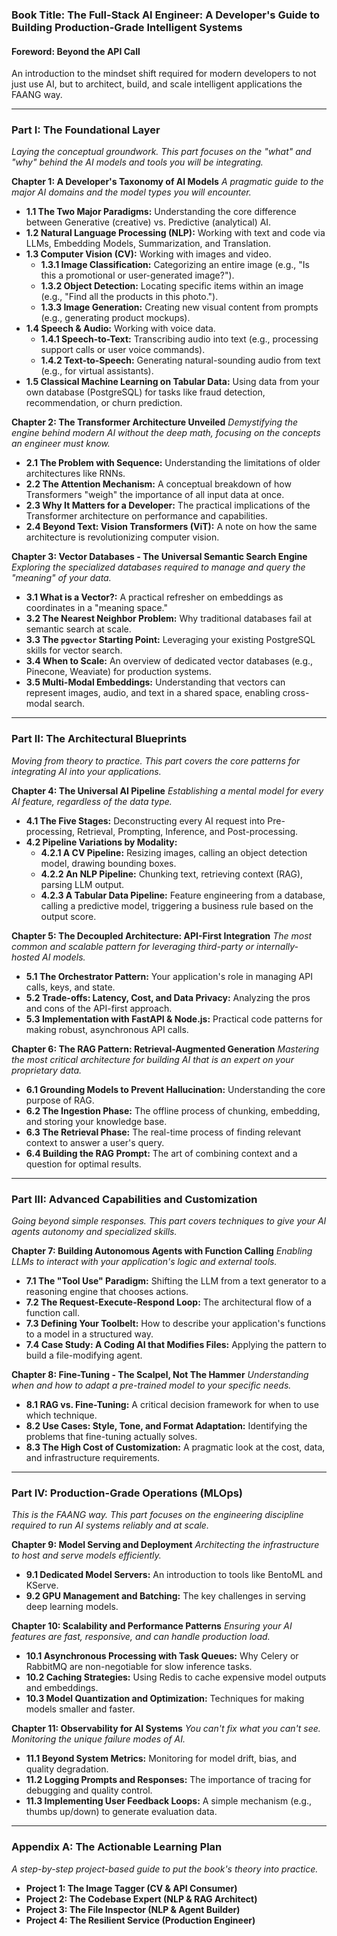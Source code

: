 ### **Book Title: The Full-Stack AI Engineer: A Developer's Guide to Building Production-Grade Intelligent Systems**

#### **Foreword: Beyond the API Call**

An introduction to the mindset shift required for modern developers to not just use AI, but to architect, build, and scale intelligent applications the FAANG way.

---

### **Part I: The Foundational Layer**

_Laying the conceptual groundwork. This part focuses on the "what" and "why" behind the AI models and tools you will be integrating._

**Chapter 1: A Developer's Taxonomy of AI Models**
_A pragmatic guide to the major AI domains and the model types you will encounter._

- **1.1 The Two Major Paradigms:** Understanding the core difference between Generative (creative) vs. Predictive (analytical) AI.
- **1.2 Natural Language Processing (NLP):** Working with text and code via LLMs, Embedding Models, Summarization, and Translation.
- **1.3 Computer Vision (CV):** Working with images and video.
  - **1.3.1 Image Classification:** Categorizing an entire image (e.g., "Is this a promotional or user-generated image?").
  - **1.3.2 Object Detection:** Locating specific items within an image (e.g., "Find all the products in this photo.").
  - **1.3.3 Image Generation:** Creating new visual content from prompts (e.g., generating product mockups).
- **1.4 Speech & Audio:** Working with voice data.
  - **1.4.1 Speech-to-Text:** Transcribing audio into text (e.g., processing support calls or user voice commands).
  - **1.4.2 Text-to-Speech:** Generating natural-sounding audio from text (e.g., for virtual assistants).
- **1.5 Classical Machine Learning on Tabular Data:** Using data from your own database (PostgreSQL) for tasks like fraud detection, recommendation, or churn prediction.

**Chapter 2: The Transformer Architecture Unveiled**
_Demystifying the engine behind modern AI without the deep math, focusing on the concepts an engineer must know._

- **2.1 The Problem with Sequence:** Understanding the limitations of older architectures like RNNs.
- **2.2 The Attention Mechanism:** A conceptual breakdown of how Transformers "weigh" the importance of all input data at once.
- **2.3 Why It Matters for a Developer:** The practical implications of the Transformer architecture on performance and capabilities.
- **2.4 Beyond Text: Vision Transformers (ViT):** A note on how the same architecture is revolutionizing computer vision.

**Chapter 3: Vector Databases - The Universal Semantic Search Engine**
_Exploring the specialized databases required to manage and query the "meaning" of your data._

- **3.1 What is a Vector?:** A practical refresher on embeddings as coordinates in a "meaning space."
- **3.2 The Nearest Neighbor Problem:** Why traditional databases fail at semantic search at scale.
- **3.3 The `pgvector` Starting Point:** Leveraging your existing PostgreSQL skills for vector search.
- **3.4 When to Scale:** An overview of dedicated vector databases (e.g., Pinecone, Weaviate) for production systems.
- **3.5 Multi-Modal Embeddings:** Understanding that vectors can represent images, audio, and text in a shared space, enabling cross-modal search.

---

### **Part II: The Architectural Blueprints**

_Moving from theory to practice. This part covers the core patterns for integrating AI into your applications._

**Chapter 4: The Universal AI Pipeline**
_Establishing a mental model for every AI feature, regardless of the data type._

- **4.1 The Five Stages:** Deconstructing every AI request into Pre-processing, Retrieval, Prompting, Inference, and Post-processing.
- **4.2 Pipeline Variations by Modality:**
  - **4.2.1 A CV Pipeline:** Resizing images, calling an object detection model, drawing bounding boxes.
  - **4.2.2 An NLP Pipeline:** Chunking text, retrieving context (RAG), parsing LLM output.
  - **4.2.3 A Tabular Data Pipeline:** Feature engineering from a database, calling a predictive model, triggering a business rule based on the output score.

**Chapter 5: The Decoupled Architecture: API-First Integration**
_The most common and scalable pattern for leveraging third-party or internally-hosted AI models._

- **5.1 The Orchestrator Pattern:** Your application's role in managing API calls, keys, and state.
- **5.2 Trade-offs: Latency, Cost, and Data Privacy:** Analyzing the pros and cons of the API-first approach.
- **5.3 Implementation with FastAPI & Node.js:** Practical code patterns for making robust, asynchronous API calls.

**Chapter 6: The RAG Pattern: Retrieval-Augmented Generation**
_Mastering the most critical architecture for building AI that is an expert on your proprietary data._

- **6.1 Grounding Models to Prevent Hallucination:** Understanding the core purpose of RAG.
- **6.2 The Ingestion Phase:** The offline process of chunking, embedding, and storing your knowledge base.
- **6.3 The Retrieval Phase:** The real-time process of finding relevant context to answer a user's query.
- **6.4 Building the RAG Prompt:** The art of combining context and a question for optimal results.

---

### **Part III: Advanced Capabilities and Customization**

_Going beyond simple responses. This part covers techniques to give your AI agents autonomy and specialized skills._

**Chapter 7: Building Autonomous Agents with Function Calling**
_Enabling LLMs to interact with your application's logic and external tools._

- **7.1 The "Tool Use" Paradigm:** Shifting the LLM from a text generator to a reasoning engine that chooses actions.
- **7.2 The Request-Execute-Respond Loop:** The architectural flow of a function call.
- **7.3 Defining Your Toolbelt:** How to describe your application's functions to a model in a structured way.
- **7.4 Case Study: A Coding AI that Modifies Files:** Applying the pattern to build a file-modifying agent.

**Chapter 8: Fine-Tuning - The Scalpel, Not The Hammer**
_Understanding when and how to adapt a pre-trained model to your specific needs._

- **8.1 RAG vs. Fine-Tuning:** A critical decision framework for when to use which technique.
- **8.2 Use Cases: Style, Tone, and Format Adaptation:** Identifying the problems that fine-tuning actually solves.
- **8.3 The High Cost of Customization:** A pragmatic look at the cost, data, and infrastructure requirements.

---

### **Part IV: Production-Grade Operations (MLOps)**

_This is the FAANG way. This part focuses on the engineering discipline required to run AI systems reliably and at scale._

**Chapter 9: Model Serving and Deployment**
_Architecting the infrastructure to host and serve models efficiently._

- **9.1 Dedicated Model Servers:** An introduction to tools like BentoML and KServe.
- **9.2 GPU Management and Batching:** The key challenges in serving deep learning models.

**Chapter 10: Scalability and Performance Patterns**
_Ensuring your AI features are fast, responsive, and can handle production load._

- **10.1 Asynchronous Processing with Task Queues:** Why Celery or RabbitMQ are non-negotiable for slow inference tasks.
- **10.2 Caching Strategies:** Using Redis to cache expensive model outputs and embeddings.
- **10.3 Model Quantization and Optimization:** Techniques for making models smaller and faster.

**Chapter 11: Observability for AI Systems**
_You can't fix what you can't see. Monitoring the unique failure modes of AI._

- **11.1 Beyond System Metrics:** Monitoring for model drift, bias, and quality degradation.
- **11.2 Logging Prompts and Responses:** The importance of tracing for debugging and quality control.
- **11.3 Implementing User Feedback Loops:** A simple mechanism (e.g., thumbs up/down) to generate evaluation data.

---

### **Appendix A: The Actionable Learning Plan**

_A step-by-step project-based guide to put the book's theory into practice._

- **Project 1: The Image Tagger (CV & API Consumer)**
- **Project 2: The Codebase Expert (NLP & RAG Architect)**
- **Project 3: The File Inspector (NLP & Agent Builder)**
- **Project 4: The Resilient Service (Production Engineer)**
